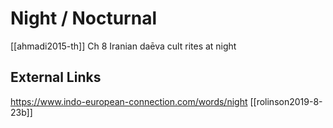 # Night / Nocturnal

[[ahmadi2015-th]] Ch 8 Iranian daēva cult rites at night

## External Links
https://www.indo-european-connection.com/words/night
[[rolinson2019-8-23b]]